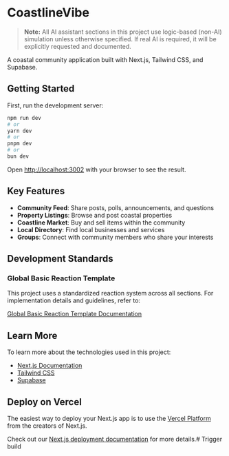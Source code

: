 # CoastlineVibe

> **Note:** All AI assistant sections in this project use logic-based (non-AI) simulation unless otherwise specified. If real AI is required, it will be explicitly requested and documented.

A coastal community application built with Next.js, Tailwind CSS, and Supabase.

## Getting Started

First, run the development server:

```bash
npm run dev
# or
yarn dev
# or
pnpm dev
# or
bun dev
```

Open [http://localhost:3002](http://localhost:3002) with your browser to see the result.

## Key Features

- **Community Feed**: Share posts, polls, announcements, and questions
- **Property Listings**: Browse and post coastal properties
- **Coastline Market**: Buy and sell items within the community
- **Local Directory**: Find local businesses and services
- **Groups**: Connect with community members who share your interests

## Development Standards

### Global Basic Reaction Template

This project uses a standardized reaction system across all sections. For implementation details and guidelines, refer to:

[Global Basic Reaction Template Documentation](./docs/GLOBAL_BASIC_REACTION_TEMPLATE.md)

## Learn More

To learn more about the technologies used in this project:

- [Next.js Documentation](https://nextjs.org/docs)
- [Tailwind CSS](https://tailwindcss.com/docs)
- [Supabase](https://supabase.io/docs)

## Deploy on Vercel

The easiest way to deploy your Next.js app is to use the [Vercel Platform](https://vercel.com/new) from the creators of Next.js.

Check out our [Next.js deployment documentation](https://nextjs.org/docs/app/building-your-application/deploying) for more details.#   T r i g g e r   b u i l d  
 